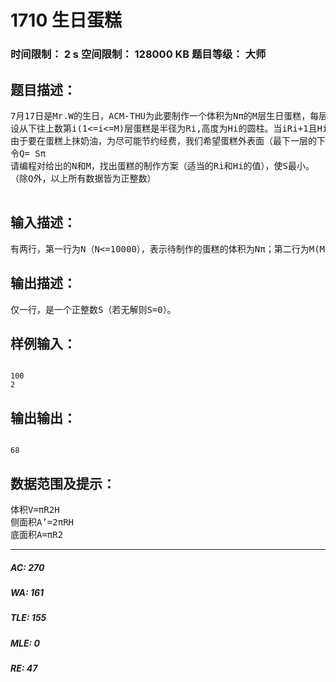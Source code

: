 # 1710 生日蛋糕   
### 时间限制： 2 s     空间限制： 128000 KB     题目等级： 大师  
## 题目描述：  

<pre>
7月17日是Mr.W的生日，ACM-THU为此要制作一个体积为Nπ的M层生日蛋糕，每层都是一个圆柱体。
设从下往上数第i(1<=i<=M)层蛋糕是半径为Ri,高度为Hi的圆柱。当i<M时，要求Ri>Ri+1且Hi>Hi+1。
由于要在蛋糕上抹奶油，为尽可能节约经费，我们希望蛋糕外表面（最下一层的下底面除外）的面积Q最小。
令Q= Sπ
请编程对给出的N和M，找出蛋糕的制作方案（适当的Ri和Hi的值），使S最小。
（除Q外，以上所有数据皆为正整数）

</pre>
  
  
## 输入描述：  

<pre>
有两行，第一行为N（N<=10000），表示待制作的蛋糕的体积为Nπ；第二行为M(M<=20)，表示蛋糕的层数为M。
</pre>
  
  
## 输出描述：  

<pre>
仅一行，是一个正整数S（若无解则S=0）。
</pre>
  
  
## 样例输入：  

<pre><code>
100  
2
</code></pre>
  
  
## 输出输出：  

<pre><code>
68
</code></pre>
  
  
## 数据范围及提示：  

<pre>
体积V=πR2H
侧面积A’=2πRH
底面积A=πR2
</pre>
  
  
***  

##### AC: 270  
##### WA: 161  
##### TLE: 155  
##### MLE: 0  
##### RE: 47  
